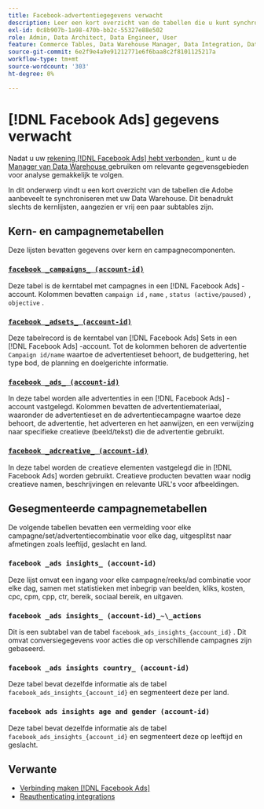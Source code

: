 ```yaml
---
title: Facebook-advertentiegegevens verwacht
description: Leer een kort overzicht van de tabellen die u kunt synchroniseren met uw Data Warehouse
exl-id: 0c8b907b-1a98-470b-bb2c-55327e88e502
role: Admin, Data Architect, Data Engineer, User
feature: Commerce Tables, Data Warehouse Manager, Data Integration, Data Import/Export
source-git-commit: 6e2f9e4a9e91212771e6f6baa8c2f8101125217a
workflow-type: tm+mt
source-wordcount: '303'
ht-degree: 0%

---
```


# [!DNL Facebook Ads] gegevens verwacht

Nadat u uw [ rekening  [!DNL Facebook Ads]  hebt verbonden ](../integrations/facebook-ads.md), kunt u de [ Manager van Data Warehouse ](../../../data-analyst/data-warehouse-mgr/tour-dwm.md) gebruiken om relevante gegevensgebieden voor analyse gemakkelijk te volgen.

In dit onderwerp vindt u een kort overzicht van de tabellen die Adobe aanbeveelt te synchroniseren met uw Data Warehouse. Dit benadrukt slechts de kernlijsten, aangezien er vrij een paar subtables zijn.

## Kern- en campagnemetabellen

Deze lijsten bevatten gegevens over kern en campagnecomponenten.

### [`facebook _campaigns_ (account-id)`](https://developers.facebook.com/docs/marketing-api/reference/ad-campaign-group)

Deze tabel is de kerntabel met campagnes in een [!DNL Facebook Ads] -account. Kolommen bevatten `campaign id` , `name` , `status (active/paused)` , `objective` .

### [`facebook _adsets_ (account-id)`](https://developers.facebook.com/docs/marketing-api/reference/ad-campaign)

Deze tabelrecord is de kerntabel van [!DNL Facebook Ads] Sets in een [!DNL Facebook Ads] -account. Tot de kolommen behoren de advertentie `Campaign id/name` waartoe de advertentieset behoort, de budgettering, het type bod, de planning en doelgerichte informatie.

### [`facebook _ads_ (account-id)`](https://developers.facebook.com/docs/marketing-api/reference/adgroup)

In deze tabel worden alle advertenties in een [!DNL Facebook Ads] -account vastgelegd. Kolommen bevatten de advertentiemateriaal, waaronder de advertentieset en de advertentiecampagne waartoe deze behoort, de advertentie, het adverteren en het aanwijzen, en een verwijzing naar specifieke creatieve (beeld/tekst) die de advertentie gebruikt.

### [`facebook _adcreative_ (account-id)`](https://developers.facebook.com/docs/marketing-api/reference/ad-creative)

In deze tabel worden de creatieve elementen vastgelegd die in [!DNL Facebook Ads] worden gebruikt. Creatieve producten bevatten waar nodig creatieve namen, beschrijvingen en relevante URL&#39;s voor afbeeldingen.

## Gesegmenteerde campagnemetabellen

De volgende tabellen bevatten een vermelding voor elke campagne/set/advertentiecombinatie voor elke dag, uitgesplitst naar afmetingen zoals leeftijd, geslacht en land.

### `facebook _ads insights_ (account-id)`

Deze lijst omvat een ingang voor elke campagne/reeks/ad combinatie voor elke dag, samen met statistieken met inbegrip van beelden, kliks, kosten, cpc, cpm, cpp, ctr, bereik, sociaal bereik, en uitgaven.

### `facebook _ads insights_ (account-id)_~\_actions`

Dit is een subtabel van de tabel `facebook_ads_insights_{account_id}` . Dit omvat conversiegegevens voor acties die op verschillende campagnes zijn gebaseerd.

### `facebook _ads insights country_ (account-id)`

Deze tabel bevat dezelfde informatie als de tabel `facebook_ads_insights_{account_id}` en segmenteert deze per land.

### `facebook ads insights age and gender (account-id)`

Deze tabel bevat dezelfde informatie als de tabel `facebook_ads_insights_{account_id}` en segmenteert deze op leeftijd en geslacht.

## Verwante

* [Verbinding maken  [!DNL Facebook Ads]](../integrations/facebook-ads.md)
* [ Reauthenticating integrations ](https://experienceleague.adobe.com/docs/commerce-knowledge-base/kb/how-to/mbi-reauthenticating-integrations.html)
